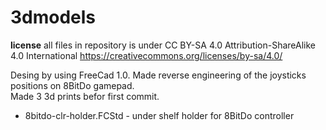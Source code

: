 # 3dmodels

**license** all files in repository is under  CC BY-SA 4.0  Attribution-ShareAlike 4.0 International https://creativecommons.org/licenses/by-sa/4.0/

Desing by using FreeCad 1.0.  Made reverse engineering of the joysticks positions on 8BitDo gamepad.  
Made 3 3d prints befor first commit.  

* 8bitdo-clr-holder.FCStd - under shelf holder for 8BitDo controller
